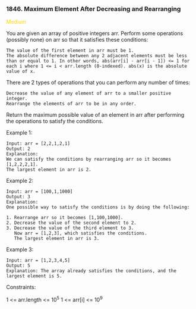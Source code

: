 ### 1846. Maximum Element After Decreasing and Rearranging

<span style="background-color:; color:Gold">Medium</span>

You are given an array of positive integers arr. Perform some operations (possibly none) on arr so that it satisfies these conditions:

    The value of the first element in arr must be 1.
    The absolute difference between any 2 adjacent elements must be less than or equal to 1. In other words, abs(arr[i] - arr[i - 1]) <= 1 for each i where 1 <= i < arr.length (0-indexed). abs(x) is the absolute value of x.

There are 2 types of operations that you can perform any number of times:

    Decrease the value of any element of arr to a smaller positive integer.
    Rearrange the elements of arr to be in any order.

Return the maximum possible value of an element in arr after performing the operations to satisfy the conditions.



Example 1:

    Input: arr = [2,2,1,2,1]
    Output: 2
    Explanation:
    We can satisfy the conditions by rearranging arr so it becomes [1,2,2,2,1].
    The largest element in arr is 2.

Example 2:

    Input: arr = [100,1,1000]
    Output: 3
    Explanation:
    One possible way to satisfy the conditions is by doing the following:

    1. Rearrange arr so it becomes [1,100,1000].
    2. Decrease the value of the second element to 2.
    3. Decrease the value of the third element to 3.
       Now arr = [1,2,3], which satisfies the conditions.
       The largest element in arr is 3.

Example 3:

    Input: arr = [1,2,3,4,5]
    Output: 5
    Explanation: The array already satisfies the conditions, and the largest element is 5.



Constraints:

1 <= arr.length <= 10<sup>5</sup>
1 <= arr[i] <= 10<sup>9</sup>

